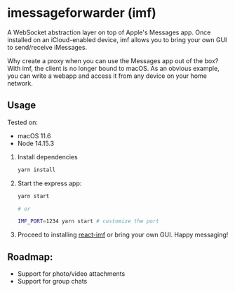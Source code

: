 # imessageforwarder (imf)

A WebSocket abstraction layer on top of Apple's Messages app. Once installed on an iCloud-enabled device, imf allows you to bring your own GUI to send/receive iMessages.

Why create a proxy when you can use the Messages app out of the box? With imf, the client is no longer bound to macOS. As an obvious example, you can write a webapp and access it from any device on your home network.

## Usage

Tested on:
* macOS 11.6
* Node 14.15.3

1. Install dependencies
     ```bash
     yarn install
     ```
1. Start the express app:
    ```bash
    yarn start

    # or

    IMF_PORT=1234 yarn start # customize the port
    ```
1. Proceed to installing [react-imf](https://github.com/jaeseopark/react-imf) or bring your own GUI. Happy messaging!

## Roadmap:

* Support for photo/video attachments
* Support for group chats
